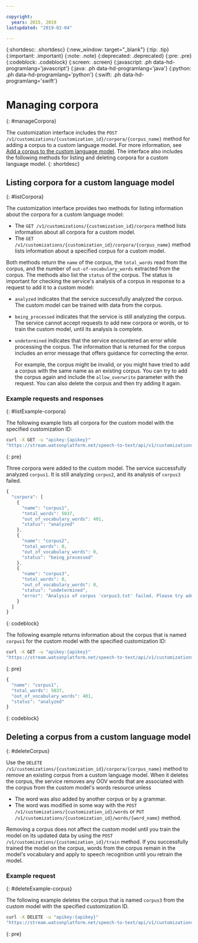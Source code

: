 ```yaml
---

copyright:
  years: 2015, 2019
lastupdated: "2019-02-04"

---
```


{:shortdesc: .shortdesc}
{:new_window: target="_blank"}
{:tip: .tip}
{:important: .important}
{:note: .note}
{:deprecated: .deprecated}
{:pre: .pre}
{:codeblock: .codeblock}
{:screen: .screen}
{:javascript: .ph data-hd-programlang='javascript'}
{:java: .ph data-hd-programlang='java'}
{:python: .ph data-hd-programlang='python'}
{:swift: .ph data-hd-programlang='swift'}

# Managing corpora
{: #manageCorpora}

The customization interface includes the `POST /v1/customizations/{customization_id}/corpora/{corpus_name}` method for adding a corpus to a custom language model. For more information, see [Add a corpus to the custom language model](/docs/services/speech-to-text/language-create.html#addCorpus). The interface also includes the following methods for listing and deleting corpora for a custom language model.
{: shortdesc}

## Listing corpora for a custom language model
{: #listCorpora}

The customization interface provides two methods for listing information about the corpora for a custom language model:

-   The `GET /v1/customizations/{customization_id}/corpora` method lists information about all corpora for a custom model.
-   The `GET /v1/customizations/{customization_id}/corpora/{corpus_name}` method lists information about a specified corpus for a custom model.

Both methods return the `name` of the corpus, the `total_words` read from the corpus, and the number of `out-of-vocabulary_words` extracted from the corpus. The methods also list the `status` of the corpus. The status is important for checking the service's analysis of a corpus in response to a request to add it to a custom model:

-   `analyzed` indicates that the service successfully analyzed the corpus. The custom model can be trained with data from the corpus.
-   `being_processed` indicates that the service is still analyzing the corpus. The service cannot accept requests to add new corpora or words, or to train the custom model, until its analysis is complete.
-   `undetermined` indicates that the service encountered an error while processing the corpus. The information that is returned for the corpus includes an error message that offers guidance for correcting the error.

    For example, the corpus might be invalid, or you might have tried to add a corpus with the same name as an existing corpus. You can try to add the corpus again and include the `allow_overwrite` parameter with the request. You can also delete the corpus and then try adding it again.

### Example requests and responses
{: #listExample-corpora}

The following example lists all corpora for the custom model with the specified customization ID:

```bash
curl -X GET -u "apikey:{apikey}"
"https://stream.watsonplatform.net/speech-to-text/api/v1/customizations/{customization_id}/corpora"
```
{: pre}

Three corpora were added to the custom model. The service successfully analyzed `corpus1`. It is still analyzing `corpus2`, and its analysis of `corpus3` failed.

```javascript
{
  "corpora": [
    {
      "name": "corpus1",
      "total_words": 5037,
      "out_of_vocabulary_words": 401,
      "status": "analyzed"
    },
    {
      "name": "corpus2",
      "total_words": 0,
      "out_of_vocabulary_words": 0,
      "status": "being_processed"
    },
    {
      "name": "corpus3",
      "total_words": 0,
      "out_of_vocabulary_words": 0,
      "status": "undetermined",
      "error": "Analysis of corpus 'corpus3.txt' failed. Please try adding the corpus again by setting the 'allow_overwrite' flag to 'true'."
    }
  ]
}
```
{: codeblock}

The following example returns information about the corpus that is named `corpus1` for the custom model with the specified customization ID:

```bash
curl -X GET -u "apikey:{apikey}"
"https://stream.watsonplatform.net/speech-to-text/api/v1/customizations/{customization_id}/corpora/corpus1"
```
{: pre}

```javascript
{
  "name": "corpus1",
  "total_words": 5037,
  "out_of_vocabulary_words": 401,
  "status": "analyzed"
}
```
{: codeblock}

## Deleting a corpus from a custom language model
{: #deleteCorpus}

Use the `DELETE /v1/customizations/{customization_id}/corpora/{corpus_name}` method to remove an existing corpus from a custom language model. When it deletes the corpus, the service removes any OOV words that are associated with the corpus from the custom model's words resource unless

-   The word was also added by another corpus or by a grammar.
-   The word was modified in some way with the `POST /v1/customizations/{customization_id}/words` or `PUT /v1/customizations/{customization_id}/words/{word_name}` method.

Removing a corpus does not affect the custom model until you train the model on its updated data by using the `POST /v1/customizations/{customization_id}/train` method. If you successfully trained the model on the corpus, words from the corpus remain in the model's vocabulary and apply to speech recognition until you retrain the model.

### Example request
{: #deleteExample-corpus}

The following example deletes the corpus that is named `corpus3` from the custom model with the specified customization ID.

```bash
curl -X DELETE -u "apikey:{apikey}"
"https://stream.watsonplatform.net/speech-to-text/api/v1/customizations/{customization_id}/corpora/corpus3"
```
{: pre}

